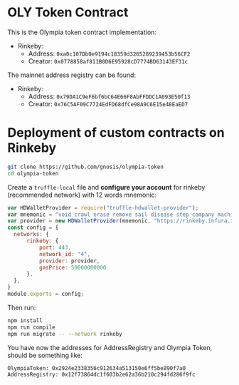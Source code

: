 # OLY Token Contract

This is the Olympia token contract implementation:
  - Rinkeby:
    - Address: `0xa0c107Db0e9194c18359d3265289239453b56CF2`
    - Creator: `0x0778858af811B0D6E95928cD7774BD63143EF31c`

The mainnet address registry can be found:
  - Rinkeby:
    - Address: `0x79DA1C9eF6bf6bC64E66F8AbFFDDC1A093E50f13`
    - Creator: `0x76C5AF09C7724EdFD68dfCe98A9C6E15e48EaED7`

# Deployment of custom contracts on Rinkeby

```sh
git clone https://github.com/gnosis/olympia-token
cd olympia-token
```

Create a `truffle-local` file and **configure your account** for rinkeby (recommended network) with
12 words mnemonic:

```js
var HDWalletProvider = require("truffle-hdwallet-provider");
var mnemonic = "void crawl erase remove sail disease step company machine crime indoor square"; // 12 word mnemonic
var provider = new HDWalletProvider(mnemonic, "https://rinkeby.infura.io:443");
const config = {
  networks: {
      rinkeby: {
          port: 443,
          network_id: "4",
          provider: provider,
          gasPrice: 50000000000
      },
  },
}
module.exports = config;
```

Then run:

```sh
npm install
npm run compile
npm run migrate -- --network rinkeby
```

You have now the addresses for AddressRegistry and Olympia Token, should be something like:

```
OlympiaToken: 0x2924e2338356c912634a513150e6ff5be890f7a0
AddressRegistry: 0x12f73864dc1f603b2e62a36b210c294fd286f9fc
```
